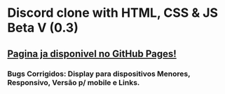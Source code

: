 # Discord clone with HTML, CSS & JS Beta V (0.3)
 
## [Pagina ja disponivel no GitHub Pages!](https://luan16p.github.io/discordClone/)

### Bugs Corrigidos: Display para dispositivos Menores, Responsivo, Versão p/ mobile e Links.
